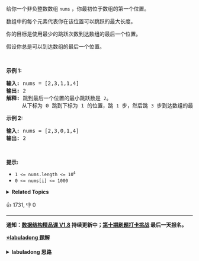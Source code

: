 <p>给你一个非负整数数组 <code>nums</code> ，你最初位于数组的第一个位置。</p>

<p>数组中的每个元素代表你在该位置可以跳跃的最大长度。</p>

<p>你的目标是使用最少的跳跃次数到达数组的最后一个位置。</p>

<p>假设你总是可以到达数组的最后一个位置。</p>

<p> </p>

<p><strong>示例 1:</strong></p>

<pre>
<strong>输入:</strong> nums = [2,3,1,1,4]
<strong>输出:</strong> 2
<strong>解释:</strong> 跳到最后一个位置的最小跳跃数是 <code>2</code>。
     从下标为 0 跳到下标为 1 的位置，跳 <code>1</code> 步，然后跳 <code>3</code> 步到达数组的最后一个位置。
</pre>

<p><strong>示例 2:</strong></p>

<pre>
<strong>输入:</strong> nums = [2,3,0,1,4]
<strong>输出:</strong> 2
</pre>

<p> </p>

<p><strong>提示:</strong></p>

<ul>
	<li><code>1 <= nums.length <= 10<sup>4</sup></code></li>
	<li><code>0 <= nums[i] <= 1000</code></li>
</ul>
<details><summary><strong>Related Topics</strong></summary>贪心 | 数组 | 动态规划</details><br>

<div>👍 1731, 👎 0</div>

<div id="labuladong"><hr>

**通知：[数据结构精品课 V1.8](https://aep.h5.xeknow.com/s/1XJHEO) 持续更新中；[第十期刷题打卡挑战](https://mp.weixin.qq.com/s/eUG2OOzY3k_ZTz-CFvtv5Q) 最后一天报名。**



<p><strong><a href="https://labuladong.github.io/article?qno=45" target="_blank">⭐️labuladong 题解</a></strong></p>
<details><summary><strong>labuladong 思路</strong></summary>

## 基本思路

PS：这道题在[《算法小抄》](https://mp.weixin.qq.com/s/tUSovvogbR9StkPWb75fUw) 的第 376 页。

常规的思维就是暴力穷举，把所有可行的跳跃方案都穷举出来，计算步数最少的。穷举的过程会有重叠子问题，用备忘录消除一下，就成了自顶向下的动态规划。

不过直观地想一想，似乎不需要穷举所有方案，只需要判断哪一个选择最具有「潜力」即可，这就是贪心思想来做，比动态规划效率更高。

![](https://labuladong.github.io/algo/images/jumpGame/1.jpg)

比如上图这种情况，我们站在索引 0 的位置，可以向前跳 1，2 或 3 步，你说应该选择跳多少呢？

**显然应该跳 2 步调到索引 2，因为 `nums[2]` 的可跳跃区域涵盖了索引区间 `[3..6]`，比其他的都大**。

这就是思路，我们用 `i` 和 `end` 标记了可以选择的跳跃步数，`farthest` 标记了所有选择 `[i..end]` 中能够跳到的最远距离，`jumps` 记录跳跃次数。

**详细题解：[如何运用贪心思想玩跳跃游戏](https://labuladong.github.io/article/fname.html?fname=跳跃游戏)**

**标签：[一维动态规划](https://mp.weixin.qq.com/mp/appmsgalbum?__biz=MzAxODQxMDM0Mw==&action=getalbum&album_id=2122007027366395905)，[动态规划](https://mp.weixin.qq.com/mp/appmsgalbum?__biz=MzAxODQxMDM0Mw==&action=getalbum&album_id=1318881141113536512)，贪心算法**

## 解法代码

```java
class Solution {
    public int jump(int[] nums) {
        int n = nums.length;
        int end = 0, farthest = 0;
        int jumps = 0;
        for (int i = 0; i < n - 1; i++) {
            farthest = Math.max(nums[i] + i, farthest);
            if (end == i) {
                jumps++;
                end = farthest;
            }
        }
        return jumps;
    }
}
```

**类似题目**：
  - [55. 跳跃游戏 🟠](/problems/jump-game)

</details>
</div>











